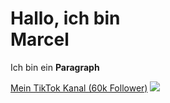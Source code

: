 <!DOCTYPE html>
<html>
<head>
	<title>Homepage</title>
</head>
<body>
	<h1> Hallo, ich bin <br><b>Marcel</b></h1>
	<p>Ich bin ein <b>Paragraph</b></p>
	<a href="https://www.tiktok.com/@marcel_ruesch?lang=de-IN" target="_blank" title="Schau dir meinen TikTok Kanal an">Mein TikTok Kanal (60k Follower)</a>
	<img src="img/selfimprovement.jpg">
</body>
</html>

